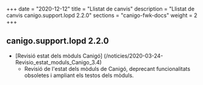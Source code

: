 +++
date        = "2020-12-12"
title       = "Llistat de canvis"
description = "Llistat de canvis canigo.support.lopd 2.2.0"
sections    = "canigo-fwk-docs"
weight		= 2
+++

## canigo.support.lopd 2.2.0

- [Revisió estat dels mòduls Canigó] (/noticies/2020-03-24-Revisio_estat_moduls_Canigo_3.4)
   - Revisió de l'estat dels mòduls de Canigó, deprecant funcionalitats obsoletes i ampliant els testos dels mòduls.